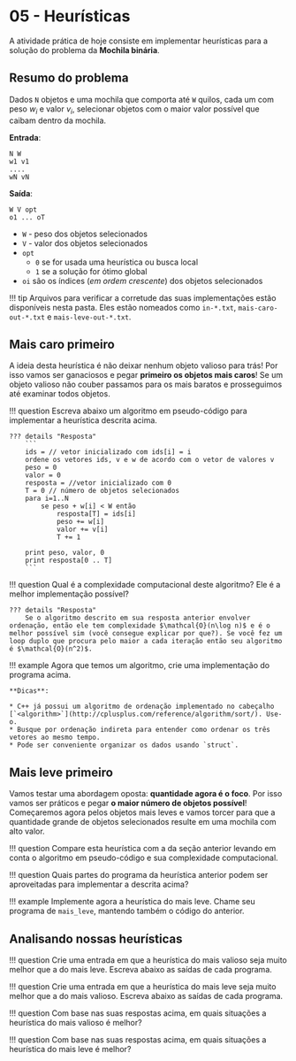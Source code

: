 # 05 - Heurísticas

A atividade prática de hoje consiste em implementar heurísticas para a solução do problema da **Mochila binária**.

## Resumo do problema

Dados `N` objetos e uma mochila que comporta até `W` quilos, cada um com peso $w_i$ e valor $v_i$, selecionar objetos com o maior valor possível que caibam dentro da mochila.

**Entrada**:
```
N W
w1 v1
....
wN vN
```

**Saída**:
```
W V opt
o1 ... oT
```

* `W` - peso dos objetos selecionados
* `V` - valor dos objetos selecionados
* `opt`
    * `0` se for usada uma heurística ou busca local
    * `1` se a solução for ótimo global
* `oi` são os índices (*em ordem crescente*) dos objetos selecionados

!!! tip
    Arquivos para verificar a corretude das suas implementações estão disponíveis nesta pasta. Eles estão nomeados como `in-*.txt`, `mais-caro-out-*.txt` e `mais-leve-out-*.txt`.

## Mais caro primeiro

A ideia desta heurística é não deixar nenhum objeto valioso para trás! Por isso vamos ser ganaciosos e pegar **primeiro os objetos mais caros**! Se um objeto valioso não couber passamos para os mais baratos e prosseguimos até examinar todos objetos.

!!! question
    Escreva abaixo um algoritmo em pseudo-código para implementar a heurística descrita acima.

    ??? details "Resposta"
        ```
        ids = // vetor inicializado com ids[i] = i
        ordene os vetores ids, v e w de acordo com o vetor de valores v
        peso = 0
        valor = 0
        resposta = //vetor inicializado com 0
        T = 0 // número de objetos selecionados
        para i=1..N
            se peso + w[i] < W então
                resposta[T] = ids[i]
                peso += w[i]
                valor += v[i]
                T += 1

        print peso, valor, 0
        print resposta[0 .. T]
        ```


!!! question
    Qual é a complexidade computacional deste algoritmo? Ele é a melhor implementação possível?

    ??? details "Resposta"
        Se o algoritmo descrito em sua resposta anterior envolver ordenação, então ele tem complexidade $\mathcal{O}(n\log n)$ e é o melhor possível sim (você consegue explicar por que?). Se você fez um loop duplo que procura pelo maior a cada iteração então seu algoritmo é $\mathcal{O}(n^2)$.

!!! example
    Agora que temos um algoritmo, crie uma implementação do programa acima.

    **Dicas**:

    * C++ já possui um algoritmo de ordenação implementado no cabeçalho [`<algorithm>`](http://cplusplus.com/reference/algorithm/sort/). Use-o.
    * Busque por ordenação indireta para entender como ordenar os três vetores ao mesmo tempo.
    * Pode ser conveniente organizar os dados usando `struct`.

## Mais leve primeiro

Vamos testar uma abordagem oposta: **quantidade agora é o foco**. Por isso vamos ser práticos e pegar **o maior número de objetos possível**! Começaremos agora pelos objetos mais leves e vamos torcer para que a quantidade grande de objetos selecionados resulte em uma mochila com alto valor.

!!! question
    Compare esta heurística com a da seção anterior levando em conta o algoritmo em pseudo-código e sua complexidade computacional.

!!! question
    Quais partes do programa da heurística anterior podem ser aproveitadas para implementar a descrita acima?

!!! example
    Implemente agora a heurística do mais leve. Chame seu programa de `mais_leve`, mantendo também o código do anterior.

## Analisando nossas heurísticas

!!! question
    Crie uma entrada em que a heurística do mais valioso seja muito melhor que a do mais leve. Escreva abaixo as saídas de cada programa.

!!! question
    Crie uma entrada em que a heurística do mais leve seja muito melhor que a do mais valioso. Escreva abaixo as saídas de cada programa.

!!! question
    Com base nas suas respostas acima, em quais situações a heurística do mais valioso é melhor?

!!! question
    Com base nas suas respostas acima, em quais situações a heurística do mais leve é melhor?


